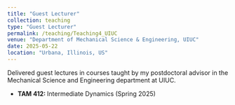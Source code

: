```yaml
---
title: "Guest Lecturer"
collection: teaching
type: "Guest Lecturer"
permalink: /teaching/Teaching4_UIUC
venue: "Department of Mechanical Science & Engineering, UIUC"
date: 2025-05-22
location: "Urbana, Illinois, US"
---
```


Delivered guest lectures in courses taught by my postdoctoral advisor in the Mechanical Science and Engineering department at UIUC.

* <b> TAM 412: </b> Intermediate Dynamics (Spring 2025)

